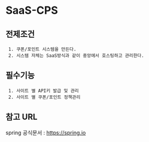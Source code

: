 SaaS-CPS
===


## 전제조건 
``` 
 1. 쿠폰/포인트 시스템을 만든다.
 2. 시스템 자체는 SaaS방식과 같이 중앙에서 호스팅하고 관리한다.
```

## 필수기능 
```
 1. 사이트 별 API키 발급 및 관리
 2. 사이트 별 쿠폰/포인트 정책관리
```

## 참고 URL 
spring 공식문서 : <https://spring.io>